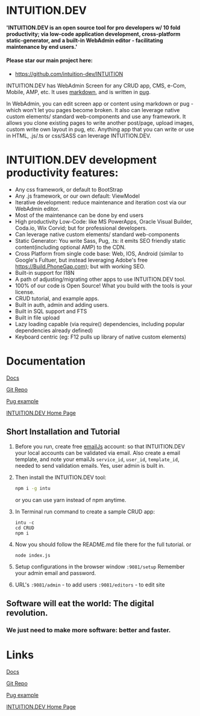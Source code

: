 
# INTUITION.DEV

#### 'INTUITION.DEV is an open source tool for pro developers w/ 10 fold productivity; via low-code application development, cross-platform static-generator, and a built-in WebAdmin editor - facilitating maintenance by end users.'

#### Please star our main project here:
- https://github.com/intuition-dev/INTUITION

INTUITION.DEV has WebAdmin Screen for any CRUD app, CMS, e-Com, Mobile, AMP, etc.  It uses [markdown](https://daringfireball.net/projects/markdown/syntax), and is written in [pug](https://pugjs.org/language/tags.html).

In WebAdmin, you can edit screen app or content using markdown or pug - which won't let you pages become broken. It also can leverage native custom elements/ standard web-components and use any framework. It allows you clone existing pages to write another post/page, upload images, custom write own layout in pug, etc. Anything app that you can write or use in HTML, .js/.ts or css/SASS can leverage INTUITION.DEV.


# INTUITION.DEV development productivity features:

- Any css framework, or default to BootStrap
- Any .js framework, or our own default: ViewModel
- Iterative development: reduce maintenance and iteration cost via our WebAdmin editor.
- Most of the maintenance can be done by end users
- High productivity Low-Code: like MS PowerApps, Oracle Visual Builder, Coda.io, Wix Corvid; but for professional developers.
- Can leverage native custom elements/ standard web-components 
- Static Generator: You write Sass, Pug, .ts: it emits SEO friendly static content(including optional AMP) to the CDN.
- Cross Platform from single code base: Web, IOS, Android (similar to Google's Fultuer, but instead leveraging Adobe's free https://Build.PhoneGap.com); but with working SEO. 
- Built-in support for I18N 
- A path of adjusting/migrating other apps to use INTUITION.DEV tool. 
- 100% of our code is Open Source! What you build with the tools is your license.
- CRUD tutorial, and example apps.
- Built in auth, admin and adding users.
- Built in SQL support and FTS
- Built in file upload
- Lazy loading capable (via require() dependencies, including popular dependencies already defined)  
- Keyboard centric (eg: F12 pulls up library of native custom elements)

# Documentation

[Docs](http://docs.mbake.org)

[Git Repo](http://git.mbake.org)

[Pug example](https://pug.mbake.org)

[INTUITION.DEV Home Page](https://www.INTUITION.DEV)


## Short Installation and Tutorial

1. Before you run, create free [emailJs](https://www.emailjs.com) account: so that INTUITION.DEV your local accounts can be validated via email. Also create a email template, and note your emailJs `service_id`, `user_id`,  `template_id`, needed to send validation emails. Yes, user admin is built in.

2. Then install the INTUITION.DEV tool:
    ```bash
    npm i -g intu
    ```
    or you can use yarn instead of npm anytime.

3. In Terminal run command to create a sample CRUD app: 
    ```
    intu -c
    cd CRUD
    npm i
    ```

4. Now you should follow the README.md file there for the full tutorial.
or
    ```
    node index.js
    ```

5. Setup configurations in the browser window `:9081/setup`
   Remember your admin email and password.

6. URL's
   `:9081/admin` - to add users
   `:9081/editors` - to edit site


## Software will eat the world: The digital revolution.
### We just need to make more software: better and faster.


# Links

[Docs](http://docs.mbake.org)

[Git Repo](http://git.mbake.org)

[Pug example](https://pug.mbake.org)

[INTUITION.DEV Home Page](https://www.INTUITION.DEV)

